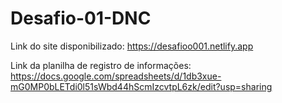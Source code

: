 # Desafio-01-DNC
Link do site disponibilizado: https://desafioo001.netlify.app

Link da planilha de registro de informações: https://docs.google.com/spreadsheets/d/1db3xue-mG0MP0bLETdi0l51sWbd44hScmIzcvtpL6zk/edit?usp=sharing
